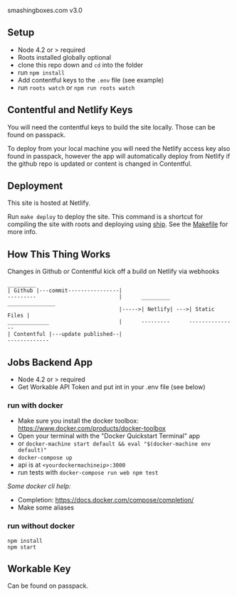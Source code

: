smashingboxes.com v3.0

Setup
-----

- Node 4.2 or > required
- Roots installed globally optional
- clone this repo down and `cd` into the folder
- run `npm install`
- Add contentful keys to the `.env` file (see example)
- run `roots watch` or `npm run roots watch`

Contentful and Netlify Keys
---------------------------

You will need the contentful keys to build the site locally. Those can be found
on passpack.

To deploy from your local machine you will need the Netlify access key also found in
passpack, however the app will automatically deploy from Netlify if the github
repo is updated or content is changed in Contentful.

Deployment
----------

This site is hosted at Netlify.

Run `make deploy` to deploy the site. This command is a shortcut for compiling the site with roots and deploying using [ship](https://github.com/carrot/ship). See the [Makefile](Makefile) for more info.

How This Thing Works
--------------------

Changes in Github or Contentful kick off a build on Netlify via webhooks
```
_________
| Github |---commit----------------|
---------                          |      _________      _______________
                                   |----->| Netlify| --->| Static Files |
_____________                      |      ---------      ---------------
| Contentful |---update published--|
-------------
```

Jobs Backend App
----------------

- Node 4.2 or > required
- Get Workable API Token and put int in your .env file (see below)

### run with docker
  - Make sure you install the docker toolbox: https://www.docker.com/products/docker-toolbox
  - Open your terminal with the "Docker Quickstart Terminal" app
  - or `docker-machine start default && eval "$(docker-machine env default)"`
  - `docker-compose up`
  - api is at `<yourdockermachineip>:3000`
  - run tests with `docker-compose run web npm test`

*Some docker cli help:*
  - Completion: https://docs.docker.com/compose/completion/
  - Make some aliases


### run without docker
```
npm install
npm start
```

Workable Key
------------

Can be found on passpack.
